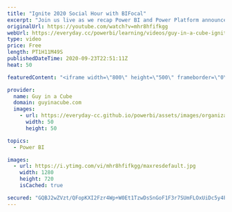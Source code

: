 ```yaml
---
title: "Ignite 2020 Social Hour with BIFocal"
excerpt: "Join us live as we recap Power BI and Power Platform announcements made at Microsoft Ignite 2020. With special guest, Jason Himmelstein and John White from The BIFocal Show podcast!  Microsoft Ignite 2020: https://myignite.microsoft.com/home  Connect with Jason and John: Twitter: https://twitter.com/jasehimm"
originalUrl: https://youtube.com/watch?v=mhr8hfifkgg
webUrl: https://everyday.cc/powerbi/learning/videos/guy-in-a-cube-ignite-2020-social-hour-with-bifocal/
type: video
price: Free
length: PT1H11M49S
publishedDateTime: 2020-09-23T22:51:11Z
heat: 50

featuredContent: "<iframe width=\"800\" height=\"500\" frameborder=\"0\" src=\"https://www.youtube.com/embed/mhr8hfifkgg\" allow=\"accelerometer; autoplay; encrypted-media; gyroscope; picture-in-picture\" allowfullscreen></iframe>"

provider:
  name: Guy in a Cube
  domain: guyinacube.com
  images:
    - url: https://everyday-cc.github.io/powerbi/assets/images/organizations/guyinacube.com-50x50.jpg
      width: 50
      height: 50

topics:
  - Power BI

images:
  - url: https://i.ytimg.com/vi/mhr8hfifkgg/maxresdefault.jpg
    width: 1280
    height: 720
    isCached: true

secured: "GQBJ2wZVzt/QFopKXI2Fzr4Wp+W0Et1TzwDsSnGoF1F3r7SUmFLOxUiDc5y4PZSQ74AwYQnTF709Q75SW2zuMhrNlbQDjROrqvlJNan2Y5hn1M/w0xFlGoZsraO3eOF0dzODvEfjR6aDDrvEiCVUq6Q/ARSuLwaLMqfA4lc5rc16ZHuL3sv6/YOL3K2MJISgOoR3yA5VEuBYJl2wjYC+AErB7R7XxlDvxdCa0CBnK4/VTG0FKHRCMKCwoP+2JSWCb92LFHlyRnW5ORkl92hRsgMCvx84w5NmEjlNT7aA919G1URhHzn4dG12xqqIWFo6YYfxHkNHkV65AAlMnE9Ofy2PjDPhpPSGzB9yPVqktzTEoh/BxnsEvLLhIviC62R3kPHjQjeuEqiAyICdt5iG4W3PdF8VFHVKtKd09wZk/mI=;/d/QMKxPu1i2OMul0g6Azw=="
---
```


